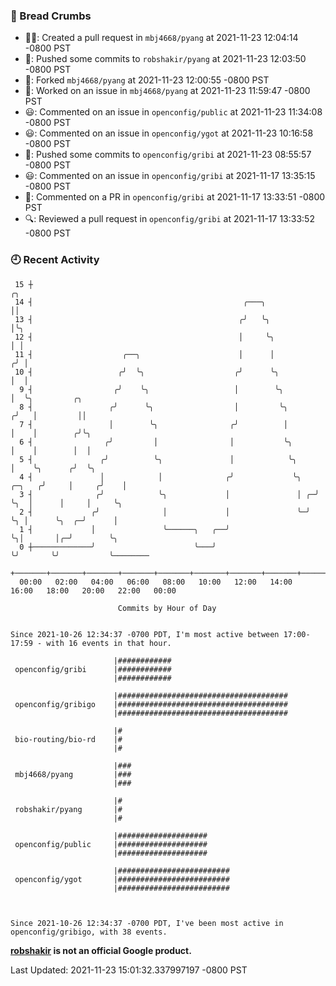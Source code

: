 ### 🍞 Bread Crumbs

 * ✍🏼: Created a pull request in `mbj4668/pyang` at 2021-11-23 12:04:14 -0800 PST
 * 🚢: Pushed some commits to `robshakir/pyang` at 2021-11-23 12:03:50 -0800 PST
 * 🍴: Forked `mbj4668/pyang` at 2021-11-23 12:00:55 -0800 PST
 * 👀: Worked on an issue in `mbj4668/pyang` at 2021-11-23 11:59:47 -0800 PST
 * 😃: Commented on an issue in `openconfig/public` at 2021-11-23 11:34:08 -0800 PST
 * 😃: Commented on an issue in `openconfig/ygot` at 2021-11-23 10:16:58 -0800 PST
 * 🚢: Pushed some commits to `openconfig/gribi` at 2021-11-23 08:55:57 -0800 PST
 * 😃: Commented on an issue in `openconfig/gribi` at 2021-11-17 13:35:15 -0800 PST
 * 💬: Commented on a PR in  `openconfig/gribi` at 2021-11-17 13:33:51 -0800 PST
 * 🔍: Reviewed a pull request in  `openconfig/gribi` at 2021-11-17 13:33:52 -0800 PST

### 🕘 Recent Activity
```
 15 ┼                                                                        ╭╮
 14 ┤                                               ╭───╮                    ││
 13 ┤                                              ╭╯   ╰╮                   │╰╮
 12 ┤                                              │     ╰╮                  │ │
 11 ┤                    ╭──╮                      │      │                 ╭╯ │
 10 ┤                   ╭╯  ╰╮                    ╭╯      ╰╮                │  │
  9 ┤                  ╭╯    ╰╮                   │        ╰╮               │  ╰╮         ╭╮
  8 ┤                 ╭╯      ╰╮                  │         ╰╮             ╭╯   │         ││
  7 ┤                 │        ╰╮                ╭╯          │             │    │        ╭╯╰╮
  6 ┤                ╭╯         │                │           ╰╮            │    │        │  │
  5 ┤               ╭╯          ╰╮               │            ╰╮           │    ╰╮      ╭╯  ╰╮
  4 ┤               │            │              ╭╯             ╰╮   ╭─╮   ╭╯     │     ╭╯    │
  3 ┤              ╭╯            ╰╮             │               │ ╭─╯ ╰╮  │      │     │     ╰╮
  2 ┤             ╭╯              │             │               ╰─╯    ╰╮ │      ╰╮  ╭─╯      │
  1 ┤             │               ╰──────╮   ╭──╯                       ╰╮│       │╭─╯        ╰╮
  0 ┼─────────────╯                      ╰───╯                           ╰╯       ╰╯           ╰────────
    +───────+───────+───────+───────+───────+───────+───────+───────+───────+───────+───────+───────+────
  00:00   02:00   04:00   06:00   08:00   10:00   12:00   14:00   16:00   18:00   20:00   22:00   00:00   

						Commits by Hour of Day


Since 2021-10-26 12:34:37 -0700 PDT, I'm most active between 17:00-17:59 - with 16 events in that hour.

```



```
                       |############
 openconfig/gribi      |############
                       |############

                       |######################################
 openconfig/gribigo    |######################################
                       |######################################

                       |#
 bio-routing/bio-rd    |#
                       |#

                       |###
 mbj4668/pyang         |###
                       |###

                       |#
 robshakir/pyang       |#
                       |#

                       |####################
 openconfig/public     |####################
                       |####################

                       |#########################
 openconfig/ygot       |#########################
                       |#########################



Since 2021-10-26 12:34:37 -0700 PDT, I've been most active in openconfig/gribigo, with 38 events.

```
**[robshakir](mailto:robjs@google.com) is not an official Google product.**  


Last Updated: 2021-11-23 15:01:32.337997197 -0800 PST
